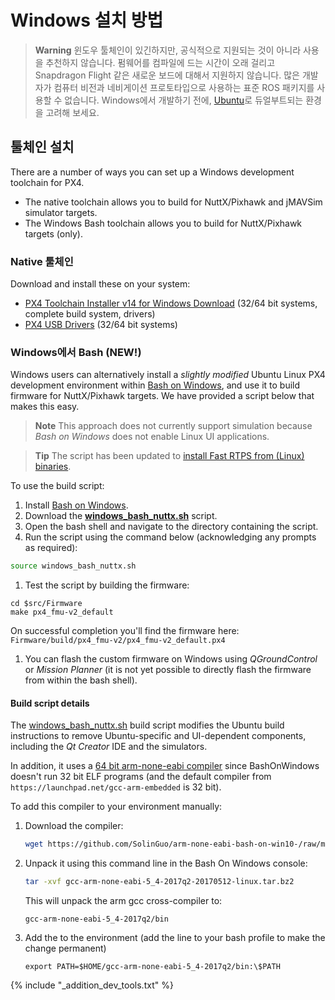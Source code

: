 # Windows 설치 방법

> **Warning** 윈도우 툴체인이 있긴하지만, 공식적으로 지원되는 것이 아니라 사용을 추천하지 않습니다. 펌웨어를 컴파일에 드는 시간이 오래 걸리고 Snapdragon Flight 같은 새로운 보드에 대해서 지원하지 않습니다. 많은 개발자가 컴퓨터 비전과 네비게이션 프로토타입으로 사용하는 표준 ROS 패키지를 사용할 수 없습니다. Windows에서 개발하기 전에, [Ubuntu](http://ubuntu.com)로 듀얼부트되는 환경을 고려해 보세요.

## 툴체인 설치

There are a number of ways you can set up a Windows development toolchain for PX4.

* The native toolchain allows you to build for NuttX/Pixhawk and jMAVSim simulator targets.
* The Windows Bash toolchain allows you to build for NuttX/Pixhawk targets (only).

### Native 툴체인

Download and install these on your system:

  * [PX4 Toolchain Installer v14 for Windows Download](http://firmware.diydrones.com/Tools/PX4-tools/px4_toolchain_installer_v14_win.exe) (32/64 bit systems, complete build system, drivers)
  * [PX4 USB Drivers](http://pixhawk.org/static/px4driver.msi) (32/64 bit systems)

### Windows에서 Bash (NEW!)

Windows users can alternatively install a *slightly modified* Ubuntu Linux PX4 development environment within [Bash on Windows](https://github.com/Microsoft/BashOnWindows), and use it to build firmware for NuttX/Pixhawk targets.
We have provided a script below that makes this easy.

> **Note** This approach does not currently support simulation because *Bash on Windows* does not enable Linux UI applications.

<span></span>
> **Tip** The script has been updated to  [install Fast RTPS from (Linux) binaries](../setup/fast-rtps-installation.md#linux).


To use the build script:
1. Install [Bash on Windows](https://github.com/Microsoft/BashOnWindows).
1. Download the <strong><a href="https://raw.githubusercontent.com/PX4/Devguide/master/build_scripts/windows_bash_nuttx.sh" target="_blank" download>windows_bash_nuttx.sh</a></strong> script.
1. Open the bash shell and navigate to the directory containing the script.
1. Run the script using the command below (acknowledging any prompts as required):
  ```sh
  source windows_bash_nuttx.sh
  ```
1. Test the script by building the firmware:
  ```
  cd $src/Firmware
  make px4_fmu-v2_default
  ```
  On successful completion you'll find the firmware here: `Firmware/build/px4_fmu-v2/px4_fmu-v2_default.px4`
1. You can flash the custom firmware on Windows using *QGroundControl* or *Mission Planner* (it is not yet possible to directly flash the firmware from within the bash shell).

#### Build script details

The <a href="https://raw.githubusercontent.com/PX4/Devguide/master/build_scripts/windows_bash_nuttx.sh">windows_bash_nuttx.sh</a> build script modifies the Ubuntu build instructions to remove Ubuntu-specific and UI-dependent components, including the *Qt Creator* IDE and the simulators.

In addition, it uses a [64 bit arm-none-eabi compiler](https://github.com/SolinGuo/arm-none-eabi-bash-on-win10-.git)
since BashOnWindows doesn't run 32 bit ELF programs (and the default compiler from `https://launchpad.net/gcc-arm-embedded` is 32 bit).

To add this compiler to your environment manually:

1. Download the compiler:
   ```sh
   wget https://github.com/SolinGuo/arm-none-eabi-bash-on-win10-/raw/master/gcc-arm-none-eabi-5_4-2017q2-20170512-linux.tar.bz2
   ```
1. Unpack it using this command line in the Bash On Windows console:
   ```sh
   tar -xvf gcc-arm-none-eabi-5_4-2017q2-20170512-linux.tar.bz2
   ```
   This will unpack the arm gcc cross-compiler to:
   ```
   gcc-arm-none-eabi-5_4-2017q2/bin
   ```
1. Add the to the environment (add the line to your bash profile to make the change permanent)
   ```
   export PATH=$HOME/gcc-arm-none-eabi-5_4-2017q2/bin:\$PATH
   ```


<!-- import docs for other tools and next steps. -->
{% include "_addition_dev_tools.txt" %}
